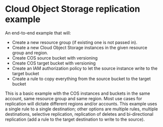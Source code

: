 # Cloud Object Storage replication example

An end-to-end example that will:
- Create a new resource group (if existing one is not passed in).
- Create a new Cloud Object Storage instances in the given resource group and region.
- Create COS source bucket with versioning
- Create COS target bucket with versioning
- Create an IAM authorization policy to let the source instance write to the target bucket
- Create a rule to copy everything from the source bucket to the target bucket

This is a basic example with the COS instances and buckets in the same account, same resource group and same region. Most use cases for replication will dictate different regions and/or accounts. This example uses a single rule to a single destination; other options are multiple rules, multiple destinations, selective replication, replication of deletes and bi-directional replication (add a rule to the target destination to write to the source).
